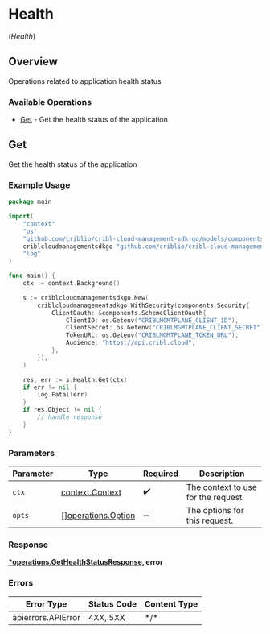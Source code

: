 # Health
(*Health*)

## Overview

Operations related to application health status

### Available Operations

* [Get](#get) - Get the health status of the application

## Get

Get the health status of the application

### Example Usage

<!-- UsageSnippet language="go" operationID="getHealthStatus" method="get" path="/" -->
```go
package main

import(
	"context"
	"os"
	"github.com/criblio/cribl-cloud-management-sdk-go/models/components"
	criblcloudmanagementsdkgo "github.com/criblio/cribl-cloud-management-sdk-go"
	"log"
)

func main() {
    ctx := context.Background()

    s := criblcloudmanagementsdkgo.New(
        criblcloudmanagementsdkgo.WithSecurity(components.Security{
            ClientOauth: &components.SchemeClientOauth{
                ClientID: os.Getenv("CRIBLMGMTPLANE_CLIENT_ID"),
                ClientSecret: os.Getenv("CRIBLMGMTPLANE_CLIENT_SECRET"),
                TokenURL: os.Getenv("CRIBLMGMTPLANE_TOKEN_URL"),
                Audience: "https://api.cribl.cloud",
            },
        }),
    )

    res, err := s.Health.Get(ctx)
    if err != nil {
        log.Fatal(err)
    }
    if res.Object != nil {
        // handle response
    }
}
```

### Parameters

| Parameter                                                | Type                                                     | Required                                                 | Description                                              |
| -------------------------------------------------------- | -------------------------------------------------------- | -------------------------------------------------------- | -------------------------------------------------------- |
| `ctx`                                                    | [context.Context](https://pkg.go.dev/context#Context)    | :heavy_check_mark:                                       | The context to use for the request.                      |
| `opts`                                                   | [][operations.Option](../../models/operations/option.md) | :heavy_minus_sign:                                       | The options for this request.                            |

### Response

**[*operations.GetHealthStatusResponse](../../models/operations/gethealthstatusresponse.md), error**

### Errors

| Error Type         | Status Code        | Content Type       |
| ------------------ | ------------------ | ------------------ |
| apierrors.APIError | 4XX, 5XX           | \*/\*              |